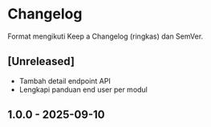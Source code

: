 # Changelog

Format mengikuti Keep a Changelog (ringkas) dan SemVer.

## [Unreleased]
- Tambah detail endpoint API
- Lengkapi panduan end user per modul

## 1.0.0 - 2025-09-10



